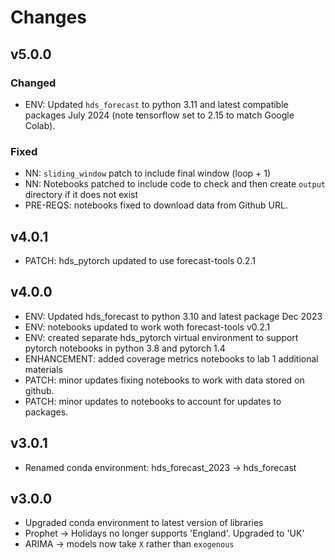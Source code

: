 # Changes

## v5.0.0

### Changed

* ENV: Updated `hds_forecast` to python 3.11 and latest compatible packages July 2024 (note tensorflow set to 2.15 to match Google Colab).

### Fixed

* NN: `sliding_window` patch to include final window (loop + 1)
* NN: Notebooks patched to include code to check and then create `output` directory if it does not exist
* PRE-REQS: notebooks fixed to download data from Github URL.

## v4.0.1
* PATCH: hds_pytorch updated to use forecast-tools 0.2.1

## v4.0.0

* ENV: Updated hds_forecast to python 3.10 and latest package Dec 2023
* ENV: notebooks updated to work woth forecast-tools v0.2.1
* ENV: created separate hds_pytorch virtual environment to support pytorch notebooks in python 3.8 and pytorch 1.4
* ENHANCEMENT: added coverage metrics notebooks to lab 1 additional materials
* PATCH: minor updates fixing notebooks to work with data stored on github.
* PATCH: minor updates to notebooks to account for updates to packages.

## v3.0.1
* Renamed conda environment: hds_forecast_2023 -> hds_forecast

## v3.0.0

* Upgraded conda environment to latest version of libraries
* Prophet -> Holidays no longer supports 'England'.  Upgraded to 'UK'
* ARIMA -> models now take `X` rather than `exogenous`
